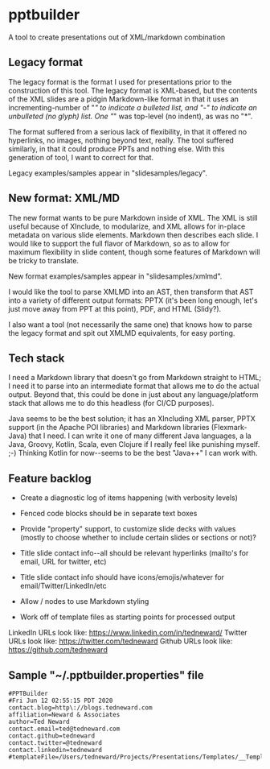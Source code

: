 # pptbuilder
A tool to create presentations out of XML/markdown combination

## Legacy format
The legacy format is the format I used for presentations prior to the construction of this tool. The legacy format is XML-based, but the contents of the XML slides are a pidgin Markdown-like format in that it uses an incrementing-number of "*" to indicate a bulleted list, and "-" to indicate an unbulleted (no glyph) list. One "*" was top-level (no indent), as was no "*".

The format suffered from a serious lack of flexibility, in that it offered no hyperlinks, no images, nothing beyond text, really. The tool suffered similarly, in that it could produce PPTs and nothing else. With this generation of tool, I want to correct for that.

Legacy examples/samples appear in "slidesamples/legacy".

## New format: XML/MD
The new format wants to be pure Markdown inside of XML. The XML is still useful because of XInclude, to modularize, and XML allows for in-place metadata on various slide elements. Markdown then describes each slide. I would like to support the full flavor of Markdown, so as to allow for maximum flexibility in slide content, though some features of Markdown will be tricky to translate.

New format examples/samples appear in "slidesamples/xmlmd".

I would like the tool to parse XMLMD into an AST, then transform that AST into a variety of different output formats: PPTX (it's been long enough, let's just move away from PPT at this point), PDF, and HTML (Slidy?).

I also want a tool (not necessarily the same one) that knows how to parse the legacy format and spit out XMLMD equivalents, for easy porting.

## Tech stack
I need a Markdown library that doesn't go from Markdown straight to HTML; I need it to parse into an intermediate format that allows me to do the actual output. Beyond that, this could be done in just about any language/platform stack that allows me to do this headless (for CI/CD purposes).

Java seems to be the best solution; it has an XIncluding XML parser, PPTX support (in the Apache POI libraries) and Markdown libraries (Flexmark-Java) that I need. I can write it one of many different Java languages, a la Java, Groovy, Kotlin, Scala, even Clojure if I really feel like punishing myself. ;-) Thinking Kotlin for now--seems to be the best "Java++" I can work with.

## Feature backlog

* Create a diagnostic log of items happening (with verbosity levels)

* Fenced code blocks should be in separate text boxes

* Provide "property" support, to customize slide decks with values (mostly to choose whether to include certain slides or sections or not)?

* Title slide contact info--all should be relevant hyperlinks (mailto's for email, URL for twitter, etc)

* Title slide contact info should have icons/emojis/whatever for email/Twitter/LinkedIn/etc

* Allow <slide>/<notes> nodes to use Markdown styling

* Work off of template files as starting points for processed output

LinkedIn URLs look like: https://www.linkedin.com/in/tedneward/
Twitter URLs look like: https://twitter.com/tedneward
Github URLs look like: https://github.com/tedneward

## Sample "~/.pptbuilder.properties" file

```
#PPTBuilder
#Fri Jun 12 02:55:15 PDT 2020
contact.blog=http\://blogs.tedneward.com
affiliation=Neward & Associates
author=Ted Neward
contact.email=ted@tedneward.com
contact.github=tedneward
contact.twitter=@tedneward
contact.linkedin=tedneward
#templateFile=/Users/tedneward/Projects/Presentations/Templates/__Template.ppt
```
